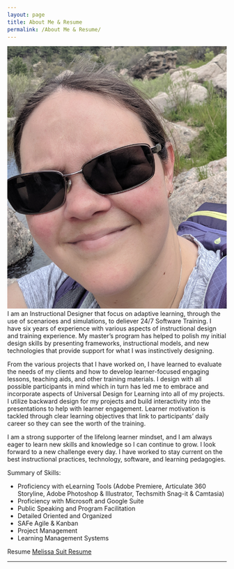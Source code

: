 ```yaml
---
layout: page
title: About Me & Resume
permalink: /About Me & Resume/
---
```


<img class="col one right" src="/img/Me.jpg">

<br/>
I am an Instructional Designer that focus on adaptive learning, through the use of scenarioes and simulations, to deliever 24/7 Software Training. I have six years of experience with various aspects of instructional design and training experience. My master’s program has helped to polish my initial design skills by presenting frameworks, instructional models, and new technologies that provide support for what I was instinctively designing.

From the various projects that I have worked on, I have learned to evaluate the needs of my clients and how to develop learner-focused engaging lessons, teaching aids, and other training materials. I design with all possible participants in mind which in turn has led me to embrace and incorporate aspects of Universal Design for Learning into all of my projects. I utilize backward design for my projects and build interactivity into the presentations to help with learner engagement. Learner motivation is tackled through clear learning objectives that link to participants’ daily career so they can see the worth of the training.

I am a strong supporter of the lifelong learner mindset, and I am always eager to learn new skills and knowledge so I can continue to grow. I look forward to a new challenge every day. I have worked to stay current on the best instructional practices, technology, software, and learning pedagogies.

Summary of Skills:
<ul style ="list-style'type:disc">
    <li>Proficiency with eLearning Tools (Adobe Premiere, Articulate 360 Storyline, Adobe Photoshop & Illustrator, Techsmith Snag-it & Camtasia)</li>
    <li>Proficiency with Microsoft and Google Suite</li>
    <li>Public Speaking and Program Facilitation</li>
    <li>Detailed Oriented and Organized</li>
    <li>SAFe Agile & Kanban</li>
    <li>Project Management</li>
    <li>Learning Management Systems</li>
</ul>
Resume
<a href="/docs/Melissa Suit Resume.pdf" download> Melissa Suit Resume
    </a>
<br/>
<hr/>
<br/>
<span class="contacticon center">
	<a href="mailto:MelSuit73@gmail.com"><i class="fa fa-envelope-square"></i></a>
	<a href="https://www.linkedin.com/in/melissa-suit-33a601183" target="_blank"><i class="fa fa-linkedin-square"></i></a>
</span>

<div class="col three caption">
</div>


